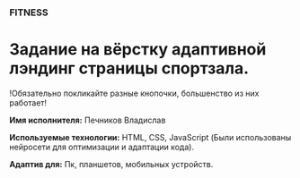 ### FITNESS
# Задание на вёрстку адаптивной лэндинг страницы спортзала.

!Обязательно покликайте разные кнопочки, большенство из них работает!

**Имя исполнителя:**  Печников Владислав

**Используемые технологии:** HTML, CSS, JavaScript (Были использованы нейросети для оптимизации и адаптации кода).

**Адаптив для:** Пк, планшетов, мобильных устройств.




